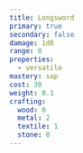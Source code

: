```yaml
---
title: Longsword
primary: true
secondary: false
damage: 1d8
range: 0
properties:
  - versatile
mastery: sap
cost: 30
weight: 0.1
crafting:
  wood: 0
  metal: 2
  textile: 1
  stone: 0
---
```

